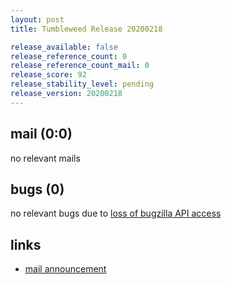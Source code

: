 ```yaml
---
layout: post
title: Tumbleweed Release 20200218

release_available: false
release_reference_count: 0
release_reference_count_mail: 0
release_score: 92
release_stability_level: pending
release_version: 20200218
---
```


## mail (0:0)

no relevant mails

## bugs (0)

<!--more-->

no relevant bugs due to [loss of bugzilla API access](https://bugzilla.opensuse.org/show_bug.cgi?id=1157722)



## links

- [mail announcement](https://lists.opensuse.org/opensuse-factory/2020-02/msg00400.html)
